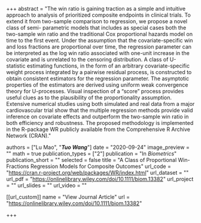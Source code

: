 +++
abstract = "The win ratio is gaining traction as a simple and intuitive approach to analysis of prioritized composite endpoints in clinical trials. To extend it from two-sample comparison to regression, we propose a novel class of semi- parametric models that includes as special cases both the two-sample win ratio and the traditional Cox proportional hazards model on time to the first event. Under the assumption that the covariate-specific win and loss fractions are proportional over time, the regression parameter can be interpreted as the log win ratio associated with one-unit increase in the covariate and is unrelated to the censoring distribution. A class of U-statistic estimating functions, in the form of an arbitrary covariate-specific weight process integrated by a pairwise residual process, is constructed to obtain consistent estimators for the regression parameter. The asymptotic properties of the estimators are derived using uniform weak convergence theory for U-processes. Visual inspection of a “score” process provides useful clues as to the plausibility of the proportionality assumption. Extensive numerical studies using both simulated and real data from a major cardiovascular trial show that the multiple regression methods provide valid inference on covariate effects and outperform the two-sample win ratio in both efficiency and robustness. The proposed methodology is implemented in the R-package WR publicly available from the Comprehensive R Archive Network (CRAN)."

authors = ["Lu Mao", "**_Tuo Wang_**"]
date = "2020-09-24"
image_preview = ""
math = true
publication_types = ["2"]
publication = "In *Biometrics*"
publication_short = ""
selected = false
title = "A Class of Proportional Win-Fractions Regression Models for Composite Outcomes"
url_code = "https://cran.r-project.org/web/packages/WR/index.html"
url_dataset = ""
url_pdf = "https://onlinelibrary.wiley.com/doi/10.1111/biom.13382"
url_project = ""
url_slides = ""
url_video = ""

[[url_custom]]
name = "View Journal Article"
url = "https://onlinelibrary.wiley.com/doi/10.1111/biom.13382"

+++